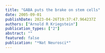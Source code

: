 ```yaml
---
title: "GABA puts the brake on stem cells"
date: 2005-09-01
publishDate: 2023-04-26T19:37:47.964237Z
authors: ["Arnold R Kriegstein"]
publication_types: ["2"]
abstract: ""
featured: false
publication: "*Nat Neurosci*"
---
```


